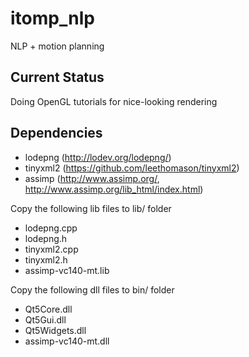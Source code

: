 # itomp_nlp
NLP + motion planning

## Current Status
Doing OpenGL tutorials for nice-looking rendering

## Dependencies
* lodepng (http://lodev.org/lodepng/)
* tinyxml2 (https://github.com/leethomason/tinyxml2)
* assimp (http://www.assimp.org/, http://www.assimp.org/lib_html/index.html)

Copy the following lib files to lib/ folder
* lodepng.cpp
* lodepng.h
* tinyxml2.cpp
* tinyxml2.h
* assimp-vc140-mt.lib

Copy the following dll files to bin/ folder
* Qt5Core.dll
* Qt5Gui.dll
* Qt5Widgets.dll
* assimp-vc140-mt.dll
